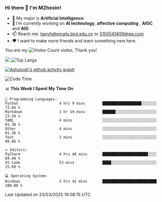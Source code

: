 ### Hi there 👋 I'm MZhexin!

- 💬 My major is **Artificial Intelligence**.
- 🔭 I’m currently working on **AI technology**, **affective computing** , **AIGC** and **AGI**.
- 📫 Reach me: <tianyh@emails.bjut.edu.cn> or <3150545659@qq.com>
- :heart: I want to make more friends and learn something new here.

You are my ![Visitor Count](https://profile-counter.glitch.me/MZhexin/count.svg) visitor, Thank you!

 ![](https://github-readme-stats.vercel.app/api?username=MZhexin&show_icons=true&theme=transparent) ![Top Langs](https://github-readme-stats.vercel.app/api/top-langs/?username=MZhexin&layout=compact&theme=tokyonight) 

[![Ashutosh's github activity graph](https://github-readme-activity-graph.vercel.app/graph?username=MZhexin)](https://github.com/ashutosh00710/github-readme-activity-graph)



<!--START_SECTION:waka-->
![Code Time](http://img.shields.io/badge/Code%20Time-301%20hrs%2049%20mins-blue)

📊 **This Week I Spent My Time On** 

```text
💬 Programming Languages: 
Python                   4 hrs 9 mins        ██████████████████░░░░░░░   73.04 % 
Markdown                 1 hr 19 mins        ██████░░░░░░░░░░░░░░░░░░░   23.36 % 
YAML                     4 mins              ░░░░░░░░░░░░░░░░░░░░░░░░░   01.38 % 
Other                    4 mins              ░░░░░░░░░░░░░░░░░░░░░░░░░   01.36 % 
Text                     2 mins              ░░░░░░░░░░░░░░░░░░░░░░░░░   00.86 % 

🔥 Editors: 
PyCharm                  4 hrs 48 mins       █████████████████████░░░░   84.40 % 
VS Code                  53 mins             ████░░░░░░░░░░░░░░░░░░░░░   15.60 % 

💻 Operating System: 
Windows                  5 hrs 42 mins       █████████████████████████   100.00 % 
```


 Last Updated on 23/03/2025 16:08:15 UTC
<!--END_SECTION:waka-->


